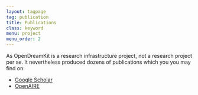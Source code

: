 ```yaml
---
layout: tagpage
tag: publication
title: Publications
class: keyword
menu: project
menu_order: 2
---
```


As OpenDreamKit is a research infrastructure project, not a research
project per se. It nevertheless produced dozens of publications which
you you may find on:

- [Google Scholar](https://scholar.google.co.uk/citations?user=GNEP8oMAAAAJ&hl=en&oi=ao)
- [OpenAIRE](https://explore.openaire.eu/project-report?projectId=corda__h2020::1930bdaa9032dd5b34f25841ebf3e8d1&size=53&type=publication)
